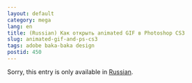```yaml
---
layout: default
category: mega
lang: en
title: (Russian) Как открыть animated GIF в Photoshop CS3
slug: animated-gif-and-ps-cs3
tags: adobe baka-baka design 
postid: 450
---
```

<p>Sorry, this entry is only available in <a href="/mega/export/getposts.php">Russian</a>.</p>